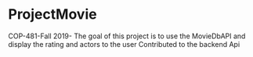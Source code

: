 # ProjectMovie

COP-481-Fall 2019- The goal of this project is to use the MovieDbAPI and display the rating and actors to the user
Contributed to the backend Api

